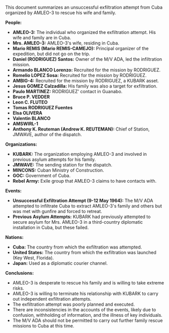 This document summarizes an unsuccessful exfiltration attempt from Cuba organized by AMLEO-3 to rescue his wife and family.

**People:**

*   **AMLEO-3:** The individual who organized the exfiltration attempt. His wife and family are in Cuba.
*   **Mrs. AMLEO-3:** AMLEO-3's wife, residing in Cuba.
*   **Mario REMIS (Mario REMIS-CAMEJO):** Principal organizer of the expedition, but did not go on the trip.
*   **Daniel (RODRIGUEZ) Santos:** Owner of the M/V ADA, led the infiltration mission.
*   **Armando BLANCO Lorenzo:** Recruited for the mission by RODRIGUEZ.
*   **Romelio LOPEZ Sosa:** Recruited for the mission by RODRIGUEZ.
*   **AMBIG-4:** Recruited for the mission by RODRIGUEZ, a KUBARK asset.
*   **Jesus GOMEZ Calzadilla:** His family was also a target for exfiltration.
*   **Paulo MARTINEZ:** RODRIGUEZ' contact in Guanabo.
*   **Bruce P. VEDDER**
*   **Leon C. FLUTEO**
*   **Tomas RODRIGUEZ Fuentes**
*   **Elsa OLIVERA**
*   **Valentin BLANCO**
*   **AMSWIRL-1**
*   **Anthony K. Reuteman (Andrew K. REUTEMAN):** Chief of Station, JMWAVE, author of the dispatch.

**Organizations:**

*   **KUBARK:** The organization employing AMLEO-3 and involved in previous asylum attempts for his family.
*   **JMWAVE:** The sending station for the dispatch.
*   **MINCONS:** Cuban Ministry of Construction.
*   **GOC:** Government of Cuba.
*   **Rebel Army:** Exile group that AMLEO-3 claims to have contacts with.

**Events:**

*   **Unsuccessful Exfiltration Attempt (9-12 May 1964):** The M/V ADA attempted to infiltrate Cuba to extract AMLEO-3's family and others but was met with gunfire and forced to retreat.
*   **Previous Asylum Attempts:** KUBARK had previously attempted to secure asylum for Mrs. AMLEO-3 in a third-country diplomatic installation in Cuba, but these failed.

**Nations:**

*   **Cuba:** The country from which the exfiltration was attempted.
*   **United States:** The country from which the exfiltration was launched (Key West, Florida).
*   **Japan:** Used as a diplomatic courier channel.

**Conclusions:**

*   AMLEO-3 is desperate to rescue his family and is willing to take extreme risks.
*   AMLEO-3 is willing to terminate his relationship with KUBARK to carry out independent exfiltration attempts.
*   The exfiltration attempt was poorly planned and executed.
*   There are inconsistencies in the accounts of the events, likely due to confusion, withholding of information, and the illness of key individuals.
*   The M/V ADA should not be permitted to carry out further family rescue missions to Cuba at this time.
